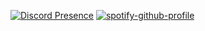 [![Discord Presence](https://lanyard-profile-readme.vercel.app/api/:id)](https://discord.com/users/:id)
[![spotify-github-profile](https://spotify-github-profile.vercel.app/api/view?uid=sreecharan.s&cover_image=true&theme=compact)](https://spotify-github-profile.vercel.app/api/view?uid=sreecharan.s&redirect=true)
